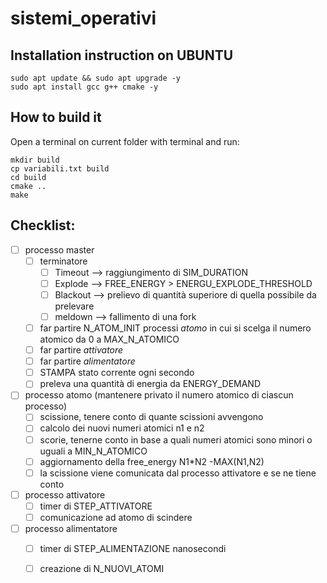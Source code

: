 # sistemi_operativi
## Installation instruction on UBUNTU

```
sudo apt update && sudo apt upgrade -y
sudo apt install gcc g++ cmake -y
```

## How to build it

Open a terminal on current folder with terminal and run:

```
mkdir build
cp variabili.txt build
cd build
cmake ..
make
```

## Checklist:

- [ ] processo master
    - [ ] terminatore
      - [ ] Timeout  --> raggiungimento di SIM_DURATION
      - [ ] Explode  --> FREE_ENERGY > ENERGU_EXPLODE_THRESHOLD
      - [ ] Blackout --> prelievo di quantità superiore di quella possibile da prelevare
      - [ ] meldown  --> fallimento di una fork
    - [ ] far partire N_ATOM_INIT processi *atomo* in cui si scelga il numero atomico da 0 a MAX_N_ATOMICO
    - [ ] far partire *attivatore*
    - [ ] far partire *alimentatore*
    - [ ] STAMPA stato corrente ogni secondo
    - [ ] preleva una quantità di energia da ENERGY_DEMAND
  
- [ ] processo atomo       (mantenere privato il numero atomico di ciascun processo)
    - [ ] scissione, tenere conto di quante scissioni avvengono
    - [ ] calcolo dei nuovi numeri atomici n1 e n2
    - [ ] scorie, tenerne conto in base a quali numeri atomici sono minori o uguali a MIN_N_ATOMICO
    - [ ] aggiornamento della free_energy  N1*N2 -MAX(N1,N2)
    - [ ] la scissione viene comunicata dal processo attivatore e se ne tiene conto

- [ ] processo attivatore
    - [ ] timer di STEP_ATTIVATORE
    - [ ] comunicazione ad atomo di scindere

- [ ] processo alimentatore
    - [ ] timer di STEP_ALIMENTAZIONE nanosecondi 
    - [ ] creazione di N_NUOVI_ATOMI

